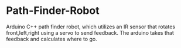 # Path-Finder-Robot
Arduino C++ path finder robot, which utilizes an IR sensor that rotates front,left,right using a servo to send feedback. The arduino takes that feedback and calculates where to go.
